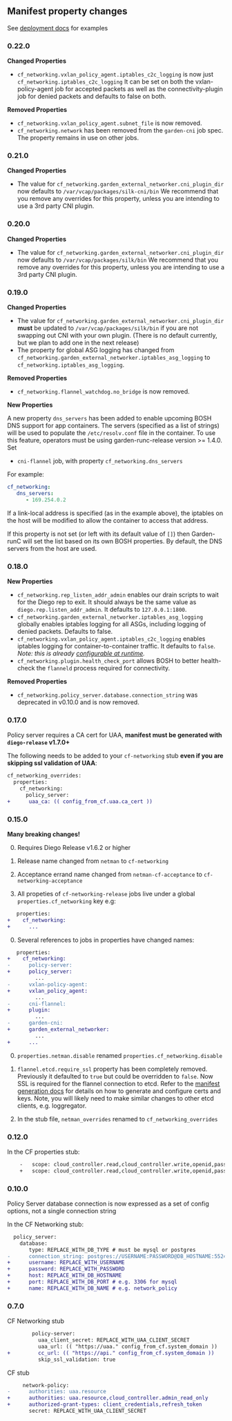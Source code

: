 ## Manifest property changes

See [deployment docs](deploy-iaas.md) for examples

### 0.22.0

**Changed Properties**

  - `cf_networking.vxlan_policy_agent.iptables_c2c_logging` is now just `cf_networking.iptables_c2c_logging`
     It can be set on both the vxlan-policy-agent job for accepted packets 
     as well as the connectivity-plugin job for denied packets and defaults to false on both.

**Removed Properties**

  - `cf_networking.vxlan_policy_agent.subnet_file` is now removed.
  - `cf_networking.network` has been removed from the `garden-cni` job spec.  The property remains in use on other jobs.

### 0.21.0

**Changed Properties**

  - The value for `cf_networking.garden_external_networker.cni_plugin_dir` now defaults to `/var/vcap/packages/silk-cni/bin`
    We recommend that you remove any overrides for this property, unless you are intending to use a 3rd party CNI plugin.

### 0.20.0

**Changed Properties**

  - The value for `cf_networking.garden_external_networker.cni_plugin_dir` now defaults to `/var/vcap/packages/silk/bin`
    We recommend that you remove any overrides for this property, unless you are intending to use a 3rd party CNI plugin.

### 0.19.0

**Changed Properties**

  - The value for `cf_networking.garden_external_networker.cni_plugin_dir` **must** be updated to `/var/vcap/packages/silk/bin`
    if you are not swapping out CNI with your own plugin. (There is no default currently, but we plan to add one in the next release)
  - The property for global ASG logging has changed from `cf_networking.garden_external_networker.iptables_asg_logging`
    to `cf_networking.iptables_asg_logging`.

**Removed Properties**

 - `cf_networking.flannel_watchdog.no_bridge` is now removed.

**New Properties**

A new property `dns_servers` has been added to enable upcoming BOSH DNS support for app containers.
The servers (specified as a list of strings) will be used to populate the `/etc/resolv.conf` file in
the container.  To use this feature, operators must be using garden-runc-release version >= 1.4.0.
Set

- `cni-flannel` job, with property `cf_networking.dns_servers`

For example:
```yaml
cf_networking:
   dns_servers:
      - 169.254.0.2
```

If a link-local address is specified (as in the example above), the iptables on the host will
be modified to allow the container to access that address.

If this property is not set (or left with its default value of `[]`) then Garden-runC will set the list
based on its own BOSH properties.  By default, the DNS servers from the host are used.


### 0.18.0

**New Properties**

  - `cf_networking.rep_listen_addr_admin` enables our drain scripts to wait for the Diego rep to exit.
  It should always be the same value as `diego.rep.listen_addr_admin`. It defaults to `127.0.0.1:1800`.
  - `cf_networking.garden_external_networker.iptables_asg_logging` globally enables iptables logging for
    all ASGs, including logging of denied packets. Defaults to false.
  - `cf_networking.vxlan_policy_agent.iptables_c2c_logging` enables iptables logging for
  container-to-container traffic.  It defaults to `false`. *Note: this is already
  [configurable at runtime](troubleshooting.md#enabling-iptables-logging-for-container-to-container-traffic).*
  - `cf_networking.plugin.health_check_port` allows BOSH to better health-check the `flanneld` process
  required for connectivity.

**Removed Properties**

 - `cf_networking.policy_server.database.connection_string` was deprecated in v0.10.0 and is now removed.

### 0.17.0
Policy server requires a CA cert for UAA, **manifest must be generated with `diego-release` v1.7.0+**

The following needs to be added to your `cf-networking` stub **even if you are skipping ssl validation of UAA**:

```diff
cf_networking_overrides:
  properties:
    cf_networking:
      policy_server:
+      uaa_ca: (( config_from_cf.uaa.ca_cert ))
```

### 0.15.0

**Many breaking changes!**

0. Requires Diego Release v1.6.2 or higher

0. Release name changed from `netman` to `cf-networking`

0. Acceptance errand name changed from `netman-cf-acceptance` to `cf-networking-acceptance`

0. All propeties of `cf-networking-release` jobs live under a global `properties.cf_networking` key e.g:

  ```diff
     properties:
  +    cf_networking:
  +      ...
  ```

0. Several references to jobs in properties have changed names:

  ```diff
     properties:
  +    cf_networking:
  -      policy-server:
  +      policy_server:
           ...
  -      vxlan-policy-agent:
  +      vxlan_policy_agent:
           ...
  -      cni-flannel:
  +      plugin:
           ...
  -      garden-cni:
  +      garden_external_networker:
           ...
  +      ...
  ```

0. `properties.netman.disable` renamed `properties.cf_networking.disable`

0. `flannel.etcd.require_ssl` property has been completely removed.
Previously it defaulted to `true` but could be overridden to `false`.
Now SSL is required for the flannel connection to etcd.
Refer to the [manifest generation docs](deploy-iaas.md#deploy-to-aws)
for details on how to generate and configure certs and keys.
Note, you will likely need to make similar changes to other etcd clients, e.g. loggregator.

0. In the stub file, `netman_overrides` renamed to `cf_networking_overrides`

### 0.12.0

In the CF properties stub:

```diff
    -   scope: cloud_controller.read,cloud_controller.write,openid,password.write,cloud_controller.admin,scim.read,scim.write,doppler.firehose,uaa.user,routing.router_groups.read,network.admin
    +   scope: cloud_controller.read,cloud_controller.write,openid,password.write,cloud_controller.admin,scim.read,scim.write,doppler.firehose,uaa.user,routing.router_groups.read,network.admin,network.write
```

###  0.10.0
Policy Server database connection is now expressed as a set of config options, not a single connection string

In the CF Networking stub:

```diff
  policy_server:
    database:
       type: REPLACE_WITH_DB_TYPE # must be mysql or postgres
-      connection_string: postgres://USERNAME:PASSWORD@DB_HOSTNAME:5524/DB_NAME?sslmode=disable
+      username: REPLACE_WITH_USERNAME
+      password: REPLACE_WITH_PASSWORD
+      host: REPLACE_WITH_DB_HOSTNAME
+      port: REPLACE_WITH_DB_PORT # e.g. 3306 for mysql
+      name: REPLACE_WITH_DB_NAME # e.g. network_policy
```

###  0.7.0

CF Networking stub

```diff
        policy-server:
          uaa_client_secret: REPLACE_WITH_UAA_CLIENT_SECRET
          uaa_url: (( "https://uaa." config_from_cf.system_domain ))
+         cc_url: (( "https://api." config_from_cf.system_domain ))
          skip_ssl_validation: true
```

CF stub

```diff
     network-policy:
-      authorities: uaa.resource
+      authorities: uaa.resource,cloud_controller.admin_read_only
+      authorized-grant-types: client_credentials,refresh_token
       secret: REPLACE_WITH_UAA_CLIENT_SECRET
```
